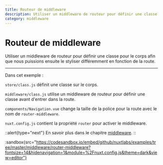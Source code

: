 ```yaml
---
title: Routeur de middleware
description: Utiliser un middleware de routeur pour définir une classe pour le corps afin que nous puissions ensuite le styliser différemment en fonction de la route.
category: middleware
---
```

# Routeur de middleware

Utiliser un middleware de routeur pour définir une classe pour le corps afin que nous puissions ensuite le styliser différemment en fonction de la route.

---

Dans cet exemple :

`store/class.js` définit une classe sur le corps.

`middleware/class.js` utilise un middleware de routeur pour définir une classe avant d'entrer dans la route.

`components/Navigation.vue` change la taille de la police pour la route avec le nom de `router-middleware`.

`nuxt.config.js` contient la propriété `router` pour activer le middleware.

::alert{type="next"}
En savoir plus dans le chapitre [middleware](/docs/directory-structure/middleware#router-middleware).
::

:sandbox{src="https://codesandbox.io/embed/github/nuxtlabs/examples/tree/master/middleware/router-middleware?fontsize=14&hidenavigation=1&module=%2Fnuxt.config.js&theme=dark&view=editor"}
